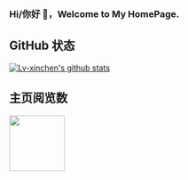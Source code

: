 ### Hi/你好 👋，Welcome to My HomePage.

## GitHub 状态
[![Lv-xinchen's github stats](https://github-readme-stats.vercel.app/api?username=drpasserby&theme=vue&show_icons=true)](https://github.com/drpasserby/)

## 主页阅览数
<img src="https://badges.toozhao.com/badges/01GH5P1N8DVSCB5PJB1XS9S8HQ/green.svg" width=100//>
